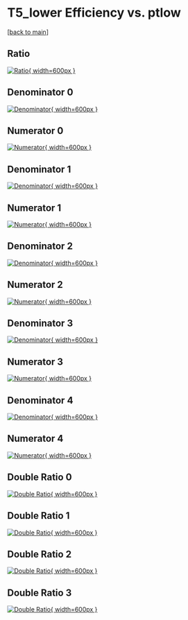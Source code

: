 # T5_lower Efficiency vs. ptlow

[[back to main](./)]



## Ratio

[![Ratio](../mtv/var/T5_lower_vtr_321_1_eff_ptlow.png){ width=600px }](../mtv/var/T5_lower_vtr_321_1_eff_ptlow.pdf)

## Denominator 0

[![Denominator](../mtv/den/T5_lower_vtr_321_1_eff_ptlow_den0.png){ width=600px }](../mtv/den/T5_lower_vtr_321_1_eff_ptlow_den0.pdf)

## Numerator 0

[![Numerator](../mtv/num/T5_lower_vtr_321_1_eff_ptlow_num0.png){ width=600px }](../mtv/num/T5_lower_vtr_321_1_eff_ptlow_num0.pdf)

## Denominator 1

[![Denominator](../mtv/den/T5_lower_vtr_321_1_eff_ptlow_den1.png){ width=600px }](../mtv/den/T5_lower_vtr_321_1_eff_ptlow_den1.pdf)

## Numerator 1

[![Numerator](../mtv/num/T5_lower_vtr_321_1_eff_ptlow_num1.png){ width=600px }](../mtv/num/T5_lower_vtr_321_1_eff_ptlow_num1.pdf)

## Denominator 2

[![Denominator](../mtv/den/T5_lower_vtr_321_1_eff_ptlow_den2.png){ width=600px }](../mtv/den/T5_lower_vtr_321_1_eff_ptlow_den2.pdf)

## Numerator 2

[![Numerator](../mtv/num/T5_lower_vtr_321_1_eff_ptlow_num2.png){ width=600px }](../mtv/num/T5_lower_vtr_321_1_eff_ptlow_num2.pdf)

## Denominator 3

[![Denominator](../mtv/den/T5_lower_vtr_321_1_eff_ptlow_den3.png){ width=600px }](../mtv/den/T5_lower_vtr_321_1_eff_ptlow_den3.pdf)

## Numerator 3

[![Numerator](../mtv/num/T5_lower_vtr_321_1_eff_ptlow_num3.png){ width=600px }](../mtv/num/T5_lower_vtr_321_1_eff_ptlow_num3.pdf)

## Denominator 4

[![Denominator](../mtv/den/T5_lower_vtr_321_1_eff_ptlow_den4.png){ width=600px }](../mtv/den/T5_lower_vtr_321_1_eff_ptlow_den4.pdf)

## Numerator 4

[![Numerator](../mtv/num/T5_lower_vtr_321_1_eff_ptlow_num4.png){ width=600px }](../mtv/num/T5_lower_vtr_321_1_eff_ptlow_num4.pdf)

## Double Ratio 0

[![Double Ratio](../mtv/ratio/T5_lower_vtr_321_1_eff_ptlow_ratio0.png){ width=600px }](../mtv/ratio/T5_lower_vtr_321_1_eff_ptlow_ratio0.pdf)

## Double Ratio 1

[![Double Ratio](../mtv/ratio/T5_lower_vtr_321_1_eff_ptlow_ratio1.png){ width=600px }](../mtv/ratio/T5_lower_vtr_321_1_eff_ptlow_ratio1.pdf)

## Double Ratio 2

[![Double Ratio](../mtv/ratio/T5_lower_vtr_321_1_eff_ptlow_ratio2.png){ width=600px }](../mtv/ratio/T5_lower_vtr_321_1_eff_ptlow_ratio2.pdf)

## Double Ratio 3

[![Double Ratio](../mtv/ratio/T5_lower_vtr_321_1_eff_ptlow_ratio3.png){ width=600px }](../mtv/ratio/T5_lower_vtr_321_1_eff_ptlow_ratio3.pdf)

